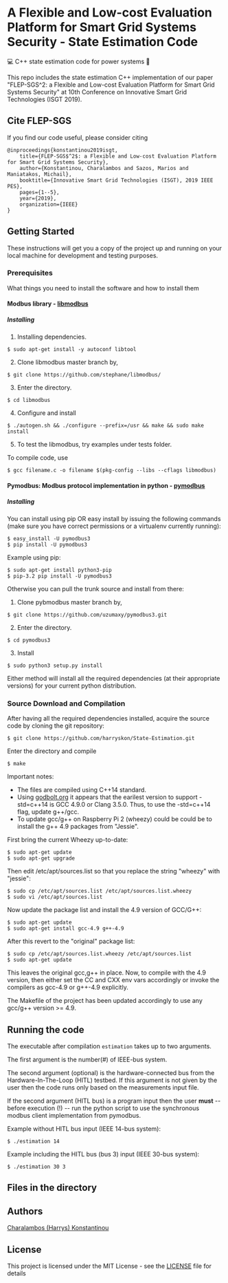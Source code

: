 # A Flexible and Low-cost Evaluation Platform for Smart Grid Systems Security - State Estimation Code
:computer: C++ state estimation code for power systems :construction:

This repo includes the state estimation C++ implementation of our paper "FLEP-SGS^2: a Flexible and Low-cost Evaluation Platform for Smart Grid Systems Security" at 10th Conference on Innovative Smart Grid Technologies (ISGT 2019).

## Cite FLEP-SGS
If you find our code useful, please consider citing
```
@inproceedings{konstantinou2019isgt,
    title={FLEP-SGS$^2$: a Flexible and Low-cost Evaluation Platform for Smart Grid Systems Security},
    author={Konstantinou, Charalambos and Sazos, Marios and Maniatakos, Michail},
    booktitle={Innovative Smart Grid Technologies (ISGT), 2019 IEEE PES},
    pages={1--5},
    year={2019},
    organization={IEEE}
}
```

## Getting Started

These instructions will get you a copy of the project up and running on your local machine for development and testing purposes. 

### Prerequisites

What things you need to install the software and how to install them

#### Modbus library - [libmodbus](https://github.com/stephane/libmodbus)

##### Installing

1) Installing dependencies.

```
$ sudo apt-get install -y autoconf libtool
```

2) Clone libmodbus master branch by,

```
$ git clone https://github.com/stephane/libmodbus/
```

3) Enter the directory.

```
$ cd libmodbus
```

4) Configure and install

```
$ ./autogen.sh && ./configure --prefix=/usr && make && sudo make install
```

5) To test the libmodbus, try examples under tests folder.

To compile code, use 
```
$ gcc filename.c -o filename $(pkg-config --libs --cflags libmodbus)
```
#### Pymodbus: Modbus protocol implementation in python - [pymodbus](https://github.com/uzumaxy/pymodbus3)

##### Installing

You can install using pip OR easy install by issuing the following commands (make sure you have correct permissions or a virtualenv currently running):

```
$ easy_install -U pymodbus3
$ pip install -U pymodbus3
```
Example using pip:

```
$ sudo apt-get install python3-pip
$ pip-3.2 pip install -U pymodbus3
```

Otherwise you can pull the trunk source and install from there:

1) Clone pybmodbus master branch by,

```
$ git clone https://github.com/uzumaxy/pymodbus3.git
```

2) Enter the directory.

```
$ cd pymodbus3
```

3) Install

```
$ sudo python3 setup.py install
```

Either method will install all the required dependencies (at their appropriate versions) for your current python distribution.

### Source Download and Compilation

After having all the required dependencies installed, acquire the source code by cloning the git repository:

```
$ git clone https://github.com/harryskon/State-Estimation.git
```
Enter the directory and compile

```
$ make 
```
Important notes:

  * The files are compiled using C++14 standard.
  * Using [godbolt.org](https://gcc.godbolt.org/) it appears that the earilest version to support -std=c++14 is GCC 4.9.0 or Clang 3.5.0. Thus, to use the -std=c++14 flag, update g++/gcc.
  * To update gcc/g++ on Raspberry Pi 2 (wheezy) could be could be to install the g++ 4.9 packages from "Jessie". 

  First bring the current Wheezy up-to-date:
  ```
  $ sudo apt-get update
  $ sudo apt-get upgrade
  ```
  Then edit /etc/apt/sources.list so that you replace the string "wheezy" with "jessie":
  ```
  $ sudo cp /etc/apt/sources.list /etc/apt/sources.list.wheezy
  $ sudo vi /etc/apt/sources.list
  ```
  Now update the package list and install the 4.9 version of GCC/G++:
  ```
  $ sudo apt-get update
  $ sudo apt-get install gcc-4.9 g++-4.9
  ```
  After this revert to the "original" package list:
  ```
  $ sudo cp /etc/apt/sources.list.wheezy /etc/apt/sources.list
  $ sudo apt-get update
  ```
  This leaves the original gcc,g++ in place. Now, to compile with the 4.9 version, then either set the CC and CXX env vars accordingly or invoke the compilers as gcc-4.9 or g++-4.9 explicitly.

  The Makefile of the project has been updated accordingly to use any gcc/g++ version >= 4.9.

## Running the code

The executable after compilation ```estimation``` takes up to two arguments.

The first argument is the number(#) of IEEE-bus system.  

The second argument (optional) is the hardware-connected bus from the Hardware-In-The-Loop (HITL) testbed. 
If this argument is not given by the user then the code runs only based on the measurements input file. 

If the second argument (HITL bus) is a program input then the user **must** -- before execution (!) -- run the python script to use the synchronous modbus client implementation from pymodbus.

Example without HITL bus input (IEEE 14-bus system):
```
$ ./estimation 14
```

Example including the HITL bus (bus 3) input (IEEE 30-bus system):
```
$ ./estimation 30 3
```
## Files in the directory


## Authors
[Charalambos (Harrys) Konstantinou](https://ww2.eng.famu.fsu.edu/~konstantinou/)

## License

This project is licensed under the MIT License - see the [LICENSE](LICENSE) file for details

